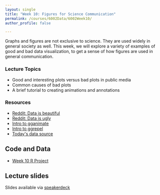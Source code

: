 ```yaml
---
layout: single
title: "Week 10: Figures for Science Communication"
permalink: /courses/6002Data/6002Week10/
author_profile: false

---
```


Graphs and figures are not exclusive to science. They are used widely in general society as well. This week, we will explore a variety of examples of good and bad data visualization, to get a sense of how figures are used in general communication. 

### Lecture Topics

* Good and interesting plots versus bad plots in public media
* Common causes of bad plots
* A brief tutorial to creating animations and annotations

### Resources

* [Reddit: Data is beautiful](https://www.reddit.com/r/dataisbeautiful/)
* [Reddit: Data is ugly](https://www.reddit.com/r/dataisugly/)
* [Intro to gganimate](http://www.ggplot2-exts.org/gganimate.html)
* [Intro to ggrepel](https://slowkow.com/ggrepel/)
* [Today's data source](http://derekogle.com/fishR/data/data-html/CiscoTL.html)

## Code and Data

* [Week 10 R Project](/assets/images/FISH6002_Week10.zip)

## Lecture slides

<script async class="speakerdeck-embed" data-id="de037aa1fb5441d5a78ecbe47950c3f2" data-ratio="1.77777777777778" src="//speakerdeck.com/assets/embed.js"></script>

Slides available via [speakerdeck](https://speakerdeck.com/mi_fish_sci/fish-6002-week-10-figures-for-sci-comm)